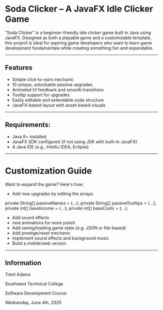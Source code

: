 # Soda Clicker – A JavaFX Idle Clicker Game

"Soda Clicker" is a beginner-friendly idle clicker game built in Java using JavaFX. Designed as both a playable game and a customizable template, this project is ideal for aspiring game developers who want to learn game development fundamentals while creating something fun and expandable.

---

## Features

- Simple click-to-earn mechanic  
- 10 unique, unlockable passive upgrades  
- Animated UI feedback and smooth transitions  
- Tooltip support for upgrades  
- Easily editable and extendable code structure  
- JavaFX-based layout with asset-based visuals  

---

## Requirements:
- Java 8+ installed
- JavaFX SDK configured (if not using JDK with built-in JavaFX)
- A Java IDE (e.g., IntelliJ IDEA, Eclipse)

---

# Customization Guide
Want to expand the game? Here's how:

- Add new upgrades by editing the arrays:

private String[] passiveNames = {...};
private String[] passiveTooltips = {...};
private int[] baseIncome = {...};
private int[] baseCosts = {...};

- Add sound effects
- new animations for more polish.
- Add saving/loading game state (e.g. JSON or file-based)
- Add prestige/reset mechanic
- Implement sound effects and background music
- Build a mobile/web version

---

## Information
Trent Adams

Southwest Technical College

Software Development Course

Wednesday, June 4th, 2025
